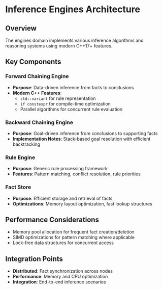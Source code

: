 # Inference Engines Architecture

## Overview

The engines domain implements various inference algorithms and reasoning systems using modern C++17+ features.

## Key Components

### Forward Chaining Engine
- **Purpose**: Data-driven inference from facts to conclusions
- **Modern C++ Features**: 
  - `std::variant` for rule representation
  - `if constexpr` for compile-time optimization
  - Parallel algorithms for concurrent rule evaluation

### Backward Chaining Engine  
- **Purpose**: Goal-driven inference from conclusions to supporting facts
- **Implementation Notes**: Stack-based goal resolution with efficient backtracking

### Rule Engine
- **Purpose**: Generic rule processing framework
- **Features**: Pattern matching, conflict resolution, rule priorities

### Fact Store
- **Purpose**: Efficient storage and retrieval of facts
- **Optimizations**: Memory layout optimization, fast lookup structures

## Performance Considerations

- Memory pool allocation for frequent fact creation/deletion
- SIMD optimizations for pattern matching where applicable
- Lock-free data structures for concurrent access

## Integration Points

- **Distributed**: Fact synchronization across nodes
- **Performance**: Memory and CPU optimization
- **Integration**: End-to-end inference scenarios
